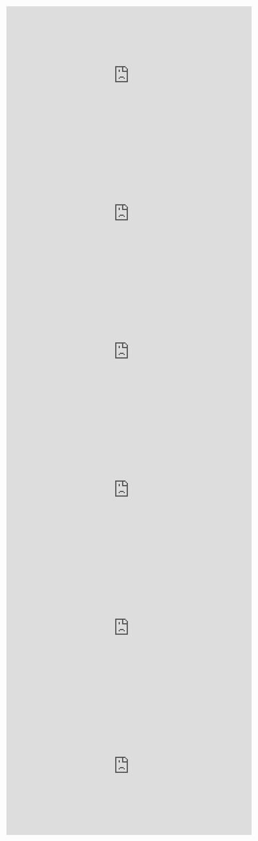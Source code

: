 <iframe src="https://wetube.metastudio.org/AZ/player#embed?matchRatio=true" width="640" height="360" frameborder="0" allowfullscreen></iframe>

<iframe src="https://wetube.metastudio.org/BA/player#embed?matchRatio=true" width="640" height="360" frameborder="0" allowfullscreen></iframe>

<iframe src="https://wetube.metastudio.org/BB/player#embed?matchRatio=true" width="640" height="360" frameborder="0" allowfullscreen></iframe>

<iframe src="https://wetube.metastudio.org/H/player#embed?matchRatio=true" width="640" height="360" frameborder="0" allowfullscreen></iframe>

<iframe src="https://wetube.metastudio.org/J/player#embed?matchRatio=true" width="640" height="360" frameborder="0" allowfullscreen></iframe>

<iframe src="https://wetube.metastudio.org/K/player#embed?matchRatio=true" width="640" height="360" frameborder="0" allowfullscreen></iframe>